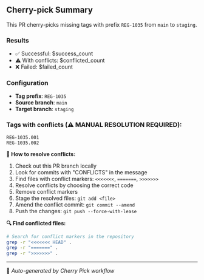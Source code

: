 ## Cherry-pick Summary

This PR cherry-picks missing tags with prefix `REG-1035` from `main` to `staging`.

### Results
- ✅ Successful: $success_count
- ⚠️  With conflicts: $conflicted_count
- ❌ Failed: $failed_count

### Configuration
- **Tag prefix**: `REG-1035`
- **Source branch**: `main`
- **Target branch**: `staging`

### Tags with conflicts (⚠️  MANUAL RESOLUTION REQUIRED):
```
REG-1035.001
REG-1035.002
```

**🔧 How to resolve conflicts:**
1. Check out this PR branch locally
2. Look for commits with "CONFLICTS" in the message
3. Find files with conflict markers: `<<<<<<<`, `=======`, `>>>>>>>`
4. Resolve conflicts by choosing the correct code
5. Remove conflict markers
6. Stage the resolved files: `git add <file>`
7. Amend the conflict commit: `git commit --amend`
8. Push the changes: `git push --force-with-lease`

**🔍 Find conflicted files:**
```bash
# Search for conflict markers in the repository
grep -r "<<<<<<< HEAD" .
grep -r "=======" .
grep -r ">>>>>>>" .
```

---
🤖 *Auto-generated by Cherry Pick workflow*
